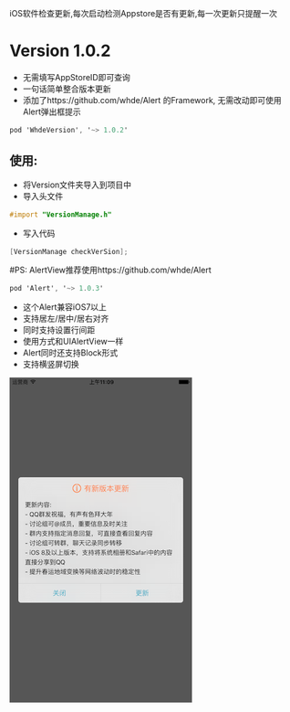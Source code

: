 iOS软件检查更新,每次启动检测Appstore是否有更新,每一次更新只提醒一次
# Version 1.0.2
- 无需填写AppStoreID即可查询
- 一句话简单整合版本更新
- 添加了https://github.com/whde/Alert 的Framework, 无需改动即可使用Alert弹出框提示
```objective-c
pod 'WhdeVersion', '~> 1.0.2'
```
## 使用:
- 将Version文件夹导入到项目中
- 导入头文件 
```objective-c
#import "VersionManage.h"
```
- 写入代码
```objective-c
[VersionManage checkVerSion];
```

#PS:
AlertView推荐使用https://github.com/whde/Alert
```objective-c
pod 'Alert', '~> 1.0.3'
```
   - 这个Alert兼容iOS7以上
   - 支持居左/居中/居右对齐
   - 同时支持设置行间距
   - 使用方式和UIAlertView一样
   - Alert同时还支持Block形式
   - 支持横竖屏切换
<p><p>
   
![效果图](https://raw.githubusercontent.com/whde/Version/master/Version/Simulator%20Screen%20Shot%202016年3月15日%20上午11.09.25.png)

